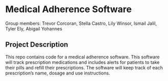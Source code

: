# Medical Adherence Software
Group members: Trevor Corcoran, Stella Castro, Lily Winsor, Ismail Jalil, Tyler Ely, Abigail Yohannes 

## Project Description
This repo contains code for a medical adherence software. This software will track prescription medications and includes alerts for patients to take their pills and refill their prescriptions.  The software will keep track of each prescription’s name, dosage and use instructions.







